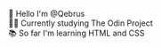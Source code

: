 👋 Hello I'm @Qebrus <br/>
👨‍💻 Currently studying The Odin Project <br/>
📚 So far I'm learning HTML and CSS <br/>